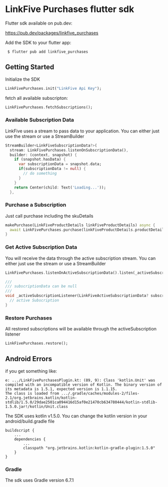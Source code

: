 # LinkFive Purchases flutter sdk

Flutter sdk available on pub.dev:

https://pub.dev/packages/linkfive_purchases

Add the SDK to your flutter app:
```
 $ flutter pub add linkfive_purchases
```

## Getting Started

Initialize the SDK
```dart
LinkFivePurchases.init("LinkFive Api Key");
```

fetch all available subscripton:
```dart
LinkFivePurchases.fetchSubscriptions();
```

### Available Subscription Data

LinkFive uses a stream to pass data to your application. You can either just use the stream or use a StreamBuilder

```dart
StreamBuilder<LinkFiveSubscriptionData?>(
  stream: LinkFivePurchases.listenOnSubscriptionData(),
  builder: (context, snapshot) {
    if (snapshot.hasData) {
      var subscriptionData = snapshot.data;
      if(subscriptionData != null) {
        // do something
      }
    }
    return Center(child: Text('Loading...'));
  },
```

### Purchase a Subscription
Just call purchase including the skuDetails
```dart
makePurchase(LinkFiveProductDetails linkFiveProductDetails) async {
  await LinkFivePurchases.purchase(linkFiveProductDetails.productDetails);
}
```

### Get Active Subscription Data
You will receive the data through the active subscription stream. You can either just use the stream or use a StreamBuilder
```dart
LinkFivePurchases.listenOnActiveSubscriptionData().listen(_activeSubscriptionListener);

///
/// subscriptionData can be null
///
void _activeSubscriptionListener(LinkFiveActiveSubscriptionData? subscriptionData) async {
  // active Subscription
}
```

### Restore Purchases
All restored subscriptions will be available through the activeSubscription listener
```dart
LinkFivePurchases.restore();
```

## Android Errors
if you get something like:
```
e: .../LinkFivePurchasesPlugin.kt: (89, 9): Class 'kotlin.Unit' was compiled with an incompatible version of Kotlin. The binary version of its metadata is 1.5.1, expected version is 1.1.15.
The class is loaded from .../.gradle/caches/modules-2/files-2.1/org.jetbrains.kotlin/kotlin-stdlib/1.5.0/29dae2501ca094416d15af0e21470cb634780444/kotlin-stdlib-1.5.0.jar!/kotlin/Unit.class
```

The SDK uses kotlin v1.5.0. You can change the kotlin version in your android/build.gradle file
```
buildscript {
    ...
    dependencies {
        ...
        classpath "org.jetbrains.kotlin:kotlin-gradle-plugin:1.5.0"
    }
}
```

### Gradle
The sdk uses Gradle version 6.7.1
